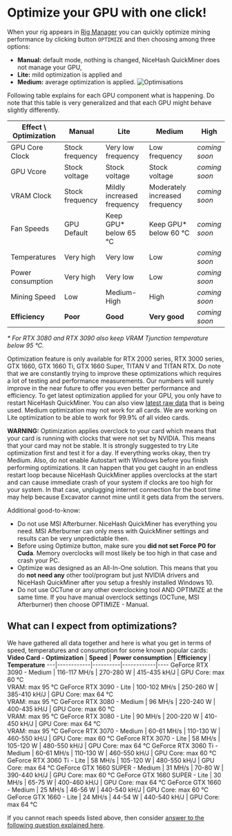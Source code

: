 # Optimize your GPU with one click!

When your rig appears in [Rig Manager](https://www.nicehash.com/my/mining/rigs) you can quickly optimize mining performance by clicking button `OPTIMIZE` and then choosing among three options:
- **Manual:** default mode, nothing is changed, NiceHash QuickMiner does not manage your GPU,
- **Lite:** mild optimization is applied and
- **Medium:** average optimization is applied.
![Optimisations](https://github.com/nicehash/NiceHashQuickMiner/blob/main/images/optimize_button.png?raw=true)

Following table explains for each GPU component what is happening. Do note that this table is very generalized and that each GPU might behave slightly differently.

Effect \ Optimization | **Manual** | **Lite** | **Medium** | **High**
---|------------|----------|------------|----
GPU Core Clock | Stock frequency | Very low frequency | Low frequency | _coming<br>soon_
GPU Vcore | Stock voltage | Stock voltage | Stock voltage | _coming<br>soon_
VRAM Clock | Stock frequency | Mildly increased frequency | Moderately increased frequency | _coming<br>soon_
Fan Speeds | GPU Default | Keep GPU* below 65 ℃ | Keep GPU* below 60 ℃ | _coming<br>soon_
Temperatures | Very high | Very low | Low | _coming<br>soon_
Power consumption | Very high | Very low | Low | _coming<br>soon_
Mining Speed | Low | Medium-High | High | _coming<br>soon_
**Efficiency** | **Poor** | **Good** | **Very good** | _coming<br>soon_

_* For RTX 3080 and RTX 3090 also keep VRAM Tjunction temperature below 95 ℃._

Optimization feature is only available for RTX 2000 series, RTX 3000 series, GTX 1660, GTX 1660 Ti, GTX 1660 Super, TITAN V and TITAN RTX. Do note that we are constantly trying to improve these optimizations which requires a lot of testing and performance measurements. Our numbers will surely improve in the near future to offer you even better performance and efficiency. To get latest optimization applied for your GPU, you only have to restart NiceHash QuickMiner. You can also view [latest raw data](https://github.com/nicehash/NiceHashQuickMiner/blob/main/optimize/data_003.json) that is being used. Medium optimization may not work for all cards. We are working on Lite optimization to be able to work for 99.9% of all video cards.

**WARNING:** Optimization applies overclock to your card which means that your card is running with clocks that were not set by NVIDIA. This means that your card may not be stable. It is strongly suggested to try Lite optimization first and test it for a day. If everything works okay, then try Medium. Also, do not enable Autostart with Windows before you finish performing optimizations. It can happen that you get caught in an endless restart loop because NiceHash QuickMiner applies overclocks at the start and can cause immediate crash of your system if clocks are too high for your system. In that case, unplugging internet connection for the boot time may help because Excavator cannot mine until it gets data from the servers.

Additional good-to-know:
- Do not use MSI Afterburner. NiceHash QuickMiner has everything you need. MSI Afterburner can only mess with QuickMiner settings and results can be very unpredictable then.
- Before using Optimize button, make sure you **did not set Force P0 for Cuda**. Memory overclocks will most likely be too high in that case and crash your PC.
- Optimize was designed as an All-In-One solution. This means that you do **not need any** other tool/program but just NVIDIA drivers and NiceHash QuickMiner after you setup a freshly installed Windows 10.
- Do not use OCTune or any other overclocking tool AND OPTIMIZE at the same time. If you have manual overclock settings (OCTune, MSI Afterburner) then choose OPTIMIZE - Manual.

## What can I expect from optimizations?
We have gathered all data together and here is what you get in terms of speed, temperatures and consumption for some known popular cards:
**Video Card - Optimization** | **Speed** | **Power consumption** | **Efficiency** | **Temperature**
---|------------|----------|------------|----
GeForce RTX 3090 - Medium | 116-117 MH/s | 270-280 W | 415-435 kH/J | GPU Core: max 60 ℃<br>VRAM: max 95 ℃
GeForce RTX 3090 - Lite | 100-102 MH/s | 250-260 W | 385-410 kH/J | GPU Core: max 64 ℃<br>VRAM: max 95 ℃
GeForce RTX 3080 - Medium | 96 MH/s | 220-240 W | 400-435 kH/J | GPU Core: max 60 ℃<br>VRAM: max 95 ℃
GeForce RTX 3080 - Lite | 90 MH/s | 200-220 W | 410-450 kH/J | GPU Core: max 64 ℃<br>VRAM: max 95 ℃
GeForce RTX 3070 - Medium | 60-61 MH/s | 110-130 W | 460-550 kH/J | GPU Core: max 60 ℃
GeForce RTX 3070 - Lite | 58 MH/s | 105-120 W | 480-550 kH/J | GPU Core: max 64 ℃
GeForce RTX 3060 Ti - Medium | 60-61 MH/s | 110-130 W | 460-550 kH/J | GPU Core: max 60 ℃
GeForce RTX 3060 Ti - Lite | 58 MH/s | 105-120 W | 480-550 kH/J | GPU Core: max 64 ℃
GeForce GTX 1660 SUPER - Medium | 31 MH/s | 70-80 W | 390-440 kH/J | GPU Core: max 60 ℃
GeForce GTX 1660 SUPER - Lite | 30 MH/s | 65-75 W | 400-460 kH/J | GPU Core: max 64 ℃
GeForce GTX 1660 - Medium | 25 MH/s | 46-56 W | 440-540 kH/J | GPU Core: max 60 ℃
GeForce GTX 1660 - Lite | 24 MH/s | 44-54 W | 440-540 kH/J | GPU Core: max 64 ℃

If you cannot reach speeds listed above, then consider [answer to the following question explained here](https://github.com/nicehash/NiceHashQuickMiner/wiki/FAQ#faq08).